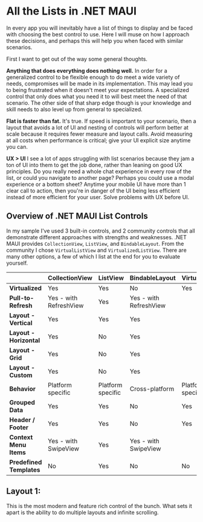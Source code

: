 # All the Lists in .NET MAUI

In every app you will inevitably have a list of things to display and be faced with choosing the best control to use. Here I will muse on how I approach these decisions, and perhaps this will help you when faced with similar scenarios.

First I want to get out of the way some general thoughts.

**Anything that does everything does nothing well.** In order for a generalized control to be flexible enough to do meet a wide variety of needs, compromises will be made in its implementation. This may lead you to being frustrated when it doesn't meet your expectations. A specialized control that only does what you need it to will best meet the need of that scenario. The other side of that sharp edge though is your knowledge and skill needs to also level up from general to specialized. 

**Flat is faster than fat.** It's true. If speed is important to your scenario, then a layout that avoids a lot of UI and nesting of controls will perform better at scale because it requires fewer measure and layout calls. Avoid measuring at all costs when performance is critical; give your UI explicit size anytime you can.

**UX > UI** I see a lot of apps struggling with list scenarios because they jam a ton of UI into them to get the job done, rather than leaning on good UX principles. Do you really need a whole chat experience in every row of the list, or could you navigate to another page? Perhaps you could use a modal experience or a bottom sheet? Anytime your mobile UI have more than 1 clear call to action, then you're in danger of the UI being less efficient instead of more efficient for your user. Solve problems with UX before UI.

## Overview of .NET MAUI List Controls

In my sample I've used 3 built-in controls, and 2 community controls that all demonstrate different approaches with strengths and weaknesses. .NET MAUI provides `CollectionView`, `ListView`, and `BindableLayout`. From the community I chose `VirtualListView` and `VirtualizedListView`. There are many other options, a few of which I list at the end for you to evaluate yourself.

|               | CollectionView | ListView | BindableLayout | VirtualLayout | VirtualizedLayout |
|---------------|----------------|----------|----------------|---------------|-------------------|
| **Virtualized**   | Yes            | Yes      | No             | Yes           | Yes               |
| **Pull-to-Refresh** | Yes - with RefreshView | Yes | Yes - with RefreshView |                 |                   |
| **Layout - Vertical** | Yes          | Yes      | Yes            |               |                   |
| **Layout - Horizontal** | Yes        | No       | Yes            |               |                   |
| **Layout - Grid** | Yes              | No       | Yes            |               |                   |
| **Layout - Custom** | Yes            | No       | Yes            |               |                   |
| **Behavior**      | Platform specific | Platform specific | Cross-platform | Platform specific | Cross-platform |
| **Grouped Data**  | Yes              | Yes      | No             | Yes           |                   |
| **Header / Footer** | Yes            | Yes      | No             | Yes           |                   |
| **Context Menu Items** | Yes - with SwipeView | Yes | Yes - with SwipeView |               |                   |
| **Predefined Templates** | No         | Yes      | No             | No            | No                |


## Layout 1: 

This is the most modern and feature rich control of the bunch. What sets it apart is the ability to do multiple layouts and infinite scrolling.